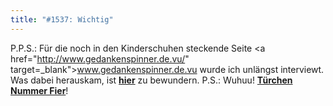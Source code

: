 ```yaml
---
title: "#1537: Wichtig"
---
```


P.P.S.:
Für die noch in den Kinderschuhen steckende Seite <a href="http://www.gedankenspinner.de.vu/" target=_blank">www.gedankenspinner.de.vu</a> wurde ich unlängst interviewt. Was dabei herauskam, ist <a href="http://clau2406.cl.funpic.de/joomla/index.php/schon-mal-aufgefallen/44-alltagsspinnereien/55--denn-regen-fetzt"><strong>hier</strong></a> zu bewundern. 
P.S.: 
Wuhuu! <a href="http://www.fonflatter.de/advent09"><strong>Türchen Nummer Fier</strong></a>!

